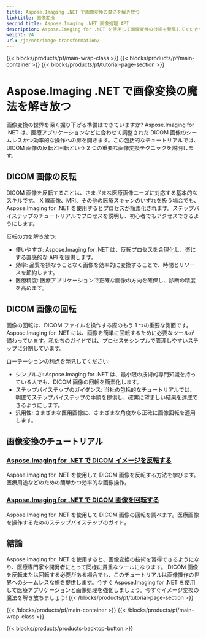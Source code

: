 ```yaml
---
title: Aspose.Imaging .NET で画像変換の魔法を解き放つ
linktitle: 画像変換
second_title: Aspose.Imaging .NET 画像処理 API
description: Aspose.Imaging for .NET を使用して画像変換の技術を発見してください。医療用途などで DICOM 画像を簡単に反転および回転する方法を学びます。
weight: 24
url: /ja/net/image-transformation/
---
```


{{< blocks/products/pf/main-wrap-class >}}
{{< blocks/products/pf/main-container >}}
{{< blocks/products/pf/tutorial-page-section >}}

# Aspose.Imaging .NET で画像変換の魔法を解き放つ


画像変換の世界を深く掘り下げる準備はできていますか? Aspose.Imaging for .NET は、医療アプリケーションなどに合わせて調整された DICOM 画像のシームレスかつ効率的な操作への扉を開きます。この包括的なチュートリアルでは、DICOM 画像の反転と回転という 2 つの重要な画像変換テクニックを説明します。 

## DICOM 画像の反転

DICOM 画像を反転することは、さまざまな医療画像ニーズに対応する基本的なスキルです。 X 線画像、MRI、その他の医療スキャンのいずれを扱う場合でも、Aspose.Imaging for .NET を使用するとプロセスが簡素化されます。ステップバイステップのチュートリアルでプロセスを説明し、初心者でもアクセスできるようにします。

反転の力を解き放つ:
- 使いやすさ: Aspose.Imaging for .NET は、反転プロセスを合理化し、楽にする直感的な API を提供します。
- 効率: 品質を損なうことなく画像を効率的に変換することで、時間とリソースを節約します。
- 医療精度: 医療アプリケーションで正確な画像の方向を確保し、診断の精度を高めます。

## DICOM 画像の回転

画像の回転は、DICOM ファイルを操作する際のもう 1 つの重要な側面です。 Aspose.Imaging for .NET には、画像を簡単に回転するために必要なツールが備わっています。私たちのガイドでは、プロセスをシンプルで管理しやすいステップに分割しています。

ローテーションの利点を発見してください:
- シンプルさ: Aspose.Imaging for .NET は、最小限の技術的専門知識を持っている人でも、DICOM 画像の回転を簡素化します。
- ステップバイステップのガイダンス: 当社の包括的なチュートリアルでは、明確でステップバイステップの手順を提供し、確実に望ましい結果を達成できるようにします。
- 汎用性: さまざまな医用画像に、さまざまな角度から正確に画像回転を適用します。

## 画像変換のチュートリアル
### [Aspose.Imaging for .NET で DICOM イメージを反転する](./flip-dicom-image/)
Aspose.Imaging for .NET を使用して DICOM 画像を反転する方法を学びます。医療用途などのための簡単かつ効率的な画像操作。
### [Aspose.Imaging for .NET で DICOM 画像を回転する](./rotate-dicom-image/)
Aspose.Imaging for .NET を使用して DICOM 画像の回転を調べます。医療画像を操作するためのステップバイステップのガイド。

## 結論

Aspose.Imaging for .NET を使用すると、画像変換の技術を習得できるようになり、医療専門家や開発者にとって同様に貴重なツールになります。 DICOM 画像を反転または回転する必要がある場合でも、このチュートリアルは画像操作の世界へのシームレスな旅を提供します。今すぐ Aspose.Imaging for .NET を使用して医療アプリケーションと画像処理を強化しましょう。今すぐイメージ変換の魔法を解き放ちましょう!
{{< /blocks/products/pf/tutorial-page-section >}}

{{< /blocks/products/pf/main-container >}}
{{< /blocks/products/pf/main-wrap-class >}}

{{< blocks/products/products-backtop-button >}}
